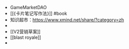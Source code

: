 - GameMarketDAO
- [[《卡片笔记写作法》]] #book
- 知识超市：https://www.xmind.net/share/?category=zh
-
- [[V2营销草案]]
- [[blast royale]]
-